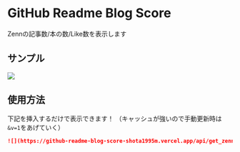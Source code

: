 # GitHub Readme Blog Score

Zennの記事数/本の数/Like数を表示します

## サンプル

![](https://github-readme-blog-score.vercel.app/api/get_zenn_score?zennId=shota1995m&v=2)

## 使用方法

下記を挿入するだけで表示できます！
（キャッシュが強いので手動更新時は`&v=1`をあげていく）

```markdown
![](https://github-readme-blog-score-shota1995m.vercel.app/api/get_zenn_score?zennId=[zennのユーザーID]&v=1)
```
